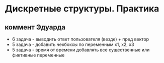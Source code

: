# Дискретные структуры. Практика
## коммент Эдуарда
- 6 задача - выводить ответ пользователя (везде) + пред вектор 
- 5 задача - добавить чекбоксы по переменным х1, х2, х3 
- 5 задача - время от времени добавлять все существенные или фиктивные переменные
